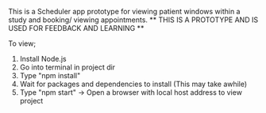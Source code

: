 This is a Scheduler app prototype for viewing patient windows within a study and booking/ viewing appointments.
** THIS IS A PROTOTYPE AND IS USED FOR FEEDBACK AND LEARNING **

To view;

1. Install Node.js
2. Go into terminal in project dir
3. Type "npm install"
4. Wait for packages and dependencies to install (This may take awhile)
5. Type "npm start" -> Open a browser with local host address to view project
